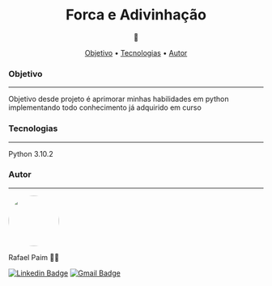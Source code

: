 <h1 align="center">Forca e Adivinhação</h1>

<p align="center">🚀</p>

<p align="center">
 <a href="#objetivo">Objetivo</a> •
 <a href="#tecnologias">Tecnologias</a> • 
 <a href="#autor">Autor</a>
</p>

### Objetivo
---
Objetivo desde projeto é aprimorar minhas habilidades em python implementando todo conhecimento já adquirido em curso

### Tecnologias
---

Python 3.10.2

### Autor
---


 <img style="border-radius: 50%;" src="https://avatars.githubusercontent.com/u/91858793?v=4" width="100px;" alt=""/>
 <br />

Rafael Paim 👋🏽

[![Linkedin Badge](https://img.shields.io/badge/-Rafael-blue?style=flat-square&logo=Linkedin&logoColor=white&link=https://www.linkedin.com/in/rafael-paim-78274113b/)](https://www.linkedin.com/in/rafael-paim-78274113b/) 
[![Gmail Badge](https://img.shields.io/badge/-rafapaim92@gmail.com-c14438?style=flat-square&logo=Gmail&logoColor=white&link=mailto:rafapaim92@gmail.com)](mailto:rafapaim92@gmail.com)
